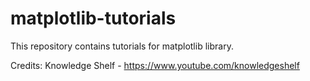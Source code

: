 # matplotlib-tutorials
This repository contains tutorials for matplotlib library.

Credits: Knowledge Shelf - https://www.youtube.com/knowledgeshelf
